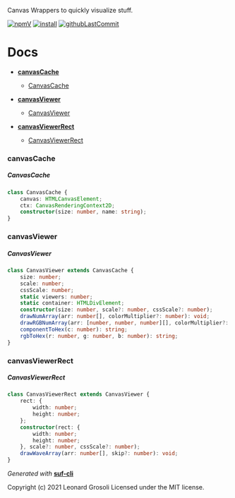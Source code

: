 Canvas Wrappers to quickly visualize stuff.

<span id="BADGE_GENERATION_MARKER_0"></span>
[![npmV](https://img.shields.io/npm/v/suf-canvas)](https://www.npmjs.com/package/suf-canvas) [![install](https://badgen.net/packagephobia/install/suf-canvas)](https://packagephobia.now.sh/result?p=suf-canvas) [![githubLastCommit](https://img.shields.io/github/last-commit/TheRealSyler/suf-canvas)](https://github.com/TheRealSyler/suf-canvas)
<span id="BADGE_GENERATION_MARKER_1"></span>

<span id="DOC_GENERATION_MARKER_0"></span>

# Docs

- **[canvasCache](#canvascache)**

  - [CanvasCache](#canvascache)

- **[canvasViewer](#canvasviewer)**

  - [CanvasViewer](#canvasviewer)

- **[canvasViewerRect](#canvasviewerrect)**

  - [CanvasViewerRect](#canvasviewerrect)

### canvasCache

##### CanvasCache

```ts
class CanvasCache {
    canvas: HTMLCanvasElement;
    ctx: CanvasRenderingContext2D;
    constructor(size: number, name: string);
}
```

### canvasViewer

##### CanvasViewer

```ts
class CanvasViewer extends CanvasCache {
    size: number;
    scale: number;
    cssScale: number;
    static viewers: number;
    static container: HTMLDivElement;
    constructor(size: number, scale?: number, cssScale?: number);
    drawNumArray(arr: number[], colorMultiplier?: number): void;
    drawRGBNumArray(arr: [number, number, number][], colorMultiplier?: number): void;
    componentToHex(c: number): string;
    rgbToHex(r: number, g: number, b: number): string;
}
```

### canvasViewerRect

##### CanvasViewerRect

```ts
class CanvasViewerRect extends CanvasViewer {
    rect: {
        width: number;
        height: number;
    };
    constructor(rect: {
        width: number;
        height: number;
    }, scale?: number, cssScale?: number);
    drawWaveArray(arr: number[], skip?: number): void;
}
```

_Generated with_ **[suf-cli](https://www.npmjs.com/package/suf-cli)**
<span id="DOC_GENERATION_MARKER_1"></span>

<span id="LICENSE_GENERATION_MARKER_0"></span>
Copyright (c) 2021 Leonard Grosoli Licensed under the MIT license.
<span id="LICENSE_GENERATION_MARKER_1"></span>